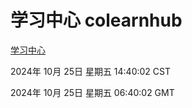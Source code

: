 # 学习中心 colearnhub
[学习中心](http://219.139.199.238:56308/colearnhub/)

2024年 10月 25日 星期五 14:40:02 CST

2024年 10月 25日 星期五 06:40:02 GMT
